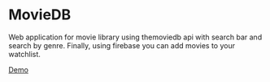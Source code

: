 # MovieDB
Web application for movie library using themoviedb api with search bar and search by genre.
Finally, using firebase you can add movies to your watchlist.


 [Demo](https://moviesfirebasedb.netlify.app)




